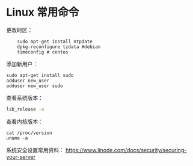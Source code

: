 # Linux 常用命令

更改时区：

```
    sudo apt-get install ntpdate
    dpkg-reconfigure tzdata #debian
    timeconfig # centos
```

添加新用户：

    sudo apt-get install sudo
    adduser new_user
    adduser new_user sudo

查看系统版本：
```bash
lsb_release -a
```

查看内核版本：
```bask
cat /proc/version
uname -a
```

系统安全设置常用资料：
https://www.linode.com/docs/security/securing-your-server
